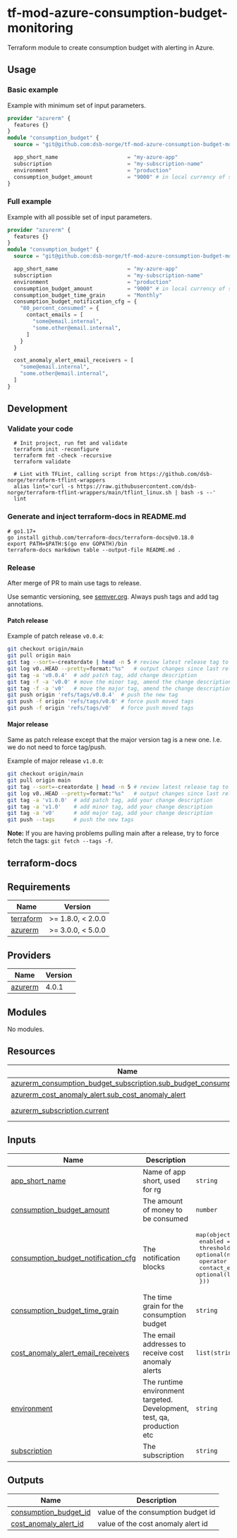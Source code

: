 # tf-mod-azure-consumption-budget-monitoring

Terraform module to create consumption budget with alerting in Azure.

## Usage

### Basic example

Example with minimum set of input parameters.

```terraform
provider "azurerm" {
  features {}
}
module "consumption_budget" {
  source = "git@github.com:dsb-norge/tf-mod-azure-consumption-budget-monitoring.git?ref=v0"

  app_short_name                      = "my-azure-app"
  subscription                        = "my-subscription-name"
  environment                         = "production"
  consumption_budget_amount           = "9000" # in local currency of subscription location
}
```

### Full example

Example with all possible set of input parameters.

```terraform
provider "azurerm" {
  features {}
}
module "consumption_budget" {
  source = "git@github.com:dsb-norge/tf-mod-azure-consumption-budget-monitoring.git?ref=v0"

  app_short_name                      = "my-azure-app"
  subscription                        = "my-subscription-name"
  environment                         = "production"
  consumption_budget_amount           = "9000" # in local currency of subscription location
  consumption_budget_time_grain       = "Monthly"
  consumption_budget_notification_cfg = {
    "80_percent_consumed" = {
      contact_emails = [
        "some@email.internal",
        "some.other@email.internal",
      ]
    }
  }

  cost_anomaly_alert_email_receivers = [
    "some@email.internal",
    "some.other@email.internal",
  ]
}
```

## Development

### Validate your code

```shell
  # Init project, run fmt and validate
  terraform init -reconfigure
  terraform fmt -check -recursive
  terraform validate

  # Lint with TFLint, calling script from https://github.com/dsb-norge/terraform-tflint-wrappers
  alias lint='curl -s https://raw.githubusercontent.com/dsb-norge/terraform-tflint-wrappers/main/tflint_linux.sh | bash -s --'
  lint

```

### Generate and inject terraform-docs in README.md

```shell
# go1.17+
go install github.com/terraform-docs/terraform-docs@v0.18.0
export PATH=$PATH:$(go env GOPATH)/bin
terraform-docs markdown table --output-file README.md .
```

### Release

After merge of PR to main use tags to release.

Use semantic versioning, see [semver.org](https://semver.org/). Always push tags and add tag annotations.

#### Patch release

Example of patch release `v0.0.4`:

```bash
git checkout origin/main
git pull origin main
git tag --sort=-creatordate | head -n 5 # review latest release tag to determine which is the next one
git log v0..HEAD --pretty=format:"%s"   # output changes since last release
git tag -a 'v0.0.4'  # add patch tag, add change description
git tag -f -a 'v0.0' # move the minor tag, amend the change description
git tag -f -a 'v0'   # move the major tag, amend the change description
git push origin 'refs/tags/v0.0.4'  # push the new tag
git push -f origin 'refs/tags/v0.0' # force push moved tags
git push -f origin 'refs/tags/v0'   # force push moved tags
```

#### Major release

Same as patch release except that the major version tag is a new one. I.e. we do not need to force tag/push.

Example of major release `v1.0.0`:

```bash
git checkout origin/main
git pull origin main
git tag --sort=-creatordate | head -n 5 # review latest release tag to determine which is the next one
git log v0..HEAD --pretty=format:"%s"   # output changes since last release
git tag -a 'v1.0.0'  # add patch tag, add your change description
git tag -a 'v1.0'    # add minor tag, add your change description
git tag -a 'v0'      # add major tag, add your change description
git push --tags      # push the new tags
```

**Note:** If you are having problems pulling main after a release, try to force fetch the tags: `git fetch --tags -f`.

## terraform-docs

<!-- BEGIN_TF_DOCS -->
## Requirements

| Name | Version |
|------|---------|
| <a name="requirement_terraform"></a> [terraform](#requirement\_terraform) | >= 1.8.0, < 2.0.0 |
| <a name="requirement_azurerm"></a> [azurerm](#requirement\_azurerm) | >= 3.0.0, < 5.0.0 |

## Providers

| Name | Version |
|------|---------|
| <a name="provider_azurerm"></a> [azurerm](#provider\_azurerm) | 4.0.1 |

## Modules

No modules.

## Resources

| Name | Type |
|------|------|
| [azurerm_consumption_budget_subscription.sub_budget_consumption](https://registry.terraform.io/providers/hashicorp/azurerm/latest/docs/resources/consumption_budget_subscription) | resource |
| [azurerm_cost_anomaly_alert.sub_cost_anomaly_alert](https://registry.terraform.io/providers/hashicorp/azurerm/latest/docs/resources/cost_anomaly_alert) | resource |
| [azurerm_subscription.current](https://registry.terraform.io/providers/hashicorp/azurerm/latest/docs/data-sources/subscription) | data source |

## Inputs

| Name | Description | Type | Default | Required |
|------|-------------|------|---------|:--------:|
| <a name="input_app_short_name"></a> [app\_short\_name](#input\_app\_short\_name) | Name of app short, used for rg | `string` | n/a | yes |
| <a name="input_consumption_budget_amount"></a> [consumption\_budget\_amount](#input\_consumption\_budget\_amount) | The amount of money to be consumed | `number` | n/a | yes |
| <a name="input_consumption_budget_notification_cfg"></a> [consumption\_budget\_notification\_cfg](#input\_consumption\_budget\_notification\_cfg) | The notification blocks | <pre>map(object({<br>    enabled        = optional(bool)<br>    threshold      = optional(number)<br>    operator       = optional(string)<br>    contact_emails = optional(list(string))<br>  }))</pre> | <pre>{<br>  "notification1": {<br>    "enabled": false<br>  }<br>}</pre> | no |
| <a name="input_consumption_budget_time_grain"></a> [consumption\_budget\_time\_grain](#input\_consumption\_budget\_time\_grain) | The time grain for the consumption budget | `string` | `"Monthly"` | no |
| <a name="input_cost_anomaly_alert_email_receivers"></a> [cost\_anomaly\_alert\_email\_receivers](#input\_cost\_anomaly\_alert\_email\_receivers) | The email addresses to receive cost anomaly alerts | `list(string)` | `[]` | no |
| <a name="input_environment"></a> [environment](#input\_environment) | The runtime environment targeted. Development, test, qa, production etc | `string` | n/a | yes |
| <a name="input_subscription"></a> [subscription](#input\_subscription) | The subscription | `string` | n/a | yes |

## Outputs

| Name | Description |
|------|-------------|
| <a name="output_consumption_budget_id"></a> [consumption\_budget\_id](#output\_consumption\_budget\_id) | value of the consumption budget id |
| <a name="output_cost_anomaly_alert_id"></a> [cost\_anomaly\_alert\_id](#output\_cost\_anomaly\_alert\_id) | value of the cost anomaly alert id |
<!-- END_TF_DOCS -->
